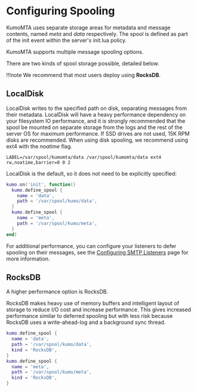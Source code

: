 # Configuring Spooling

KumoMTA uses separate storage areas for metadata and message contents, named
*meta* and *data* respectively. The spool is defined as part of the init event
within the server's init.lua policy.

KumoMTA supports multiple message spooling options.

There are two kinds of spool storage possible, detailed below.

!!!note
    We recommend that most users deploy using **RocksDB**.

## LocalDisk

LocalDisk writes to the specified path on disk, separating messages from
their metadata. LocalDisk will have a heavy performance dependency on your
filesystem IO performance, and it is strongly recommended that the spool be
mounted on separate storage from the logs and the rest of the server OS for
maximum performance. If SSD drives are not used, 15K RPM disks are
recommended. When using disk spooling, we recommend using ext4 with the
*noatime* flag.

```text
LABEL=/var/spool/kumomta/data /var/spool/kumomta/data ext4 rw,noatime,barrier=0 0 2
```

LocalDisk is the default, so it does not need to be explicitly specified:

```lua
kumo.on('init', function()
  kumo.define_spool {
    name = 'data',
    path = '/var/spool/kumo/data',
  }
  kumo.define_spool {
    name = 'meta',
    path = '/var/spool/kumo/meta',
  }
end)
```

For additional performance, you can configure your listeners to defer spooling on their messages, see the [Configuring SMTP Listeners](./smtplisteners.md) page for more information.


## RocksDB

A higher performance option is RocksDB.

RocksDB makes heavy use of memory buffers and intelligent layout of storage to
reduce I/O cost and increase performance. This gives increased performance
similar to deferred spooling but with less risk because RocksDB uses a
write-ahead-log and a background sync thread.

```lua
kumo.define_spool {
  name = 'data',
  path = '/var/spool/kumo/data',
  kind = 'RocksDB',
}
kumo.define_spool {
  name = 'meta',
  path = '/var/spool/kumo/meta',
  kind = 'RocksDB',
}
```
